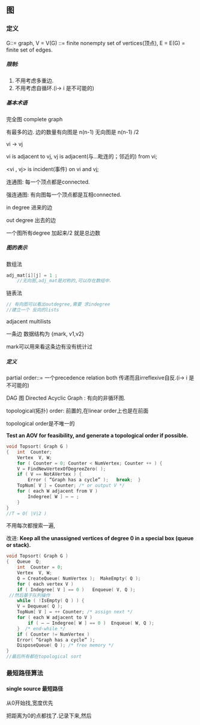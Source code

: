 ## 图

### 定义

G::= graph, V = V(G) ::=  finite nonempty set of vertices(顶点), E = E(G) = finite set of edges.



##### 限制:

1. 不用考虑多重边.
2. 不用考虑自循环.(i-> i 是不可能的)

##### 基本术语

完全图 complete graph 

有最多的边. 边的数量有向图是 n(n-1)  无向图是 n(n-1)  /2

vi -> vj

vi is adjacent to vj, vj is adjacent(与…毗连的；邻近的) from vi; 

<vi , vj> is incident(事件) on vi and vj;



连通图: 每一个顶点都是connected.  

强连通图:   有向图每一个顶点都是互相connected.  



in degree  进来的边

out degree 出去的边

一个图所有degree 加起来/2 就是总边数

##### 图的表示

数组法

```c
adj_mat[i][j] = 1 ;
    //无向图,adj_mat是对称的,可以存在数组中.

```

链表法

```c
// 有向图可以看出outdegree,需要 求indegree
//建立一个 反向的lists
```

adjacent multilists

一条边 数据结构为  {mark, v1,v2}

mark可以用来看这条边有没有统计过



##### 定义

partial order::=  一个precedence relation both 传递而且irreflexive自反.(i-> i 是不可能的)

DAG 图 Directed Acyclic Graph : 有向的非循环图.

topological(拓扑) order:  前置的,在linear order上也是在前面

topological order是不唯一的

**Test an AOV for feasibility, and generate a topological order if possible.**

```c
void Topsort( Graph G )
{   int  Counter;
    Vertex  V, W;
    for ( Counter = 0; Counter < NumVertex; Counter ++ ) {
	V = FindNewVertexOfDegreeZero( );
	if ( V == NotAVertex ) {
	    Error ( “Graph has a cycle” );   break;  }
	TopNum[ V ] = Counter; /* or output V */
	for ( each W adjacent from V )
	    Indegree[ W ] – – ;
    }
}
//T = O( |V|2 )

```

不用每次都搜索一遍,

改进: **Keep all the unassigned vertices of degree 0 in a special box (queue or stack).**

```c
void Topsort( Graph G )
{   Queue  Q;
    int  Counter = 0;
    Vertex  V, W;
    Q = CreateQueue( NumVertex );  MakeEmpty( Q );
    for ( each vertex V )
	if ( Indegree[ V ] == 0 )   Enqueue( V, Q );
 //然后基于队列操作
    while ( !IsEmpty( Q ) ) {
	V = Dequeue( Q );
	TopNum[ V ] = ++ Counter; /* assign next */
	for ( each W adjacent to V )
	    if ( – – Indegree[ W ] == 0 )  Enqueue( W, Q );
    }  /* end-while */
    if ( Counter != NumVertex )
	Error( “Graph has a cycle” );
    DisposeQueue( Q ); /* free memory */
}
//最后所有都在topological sort
```

### 最短路径算法

#### single source 最短路径

从0开始找,宽度优先

把距离为0的点都找了.记录下来,然后



